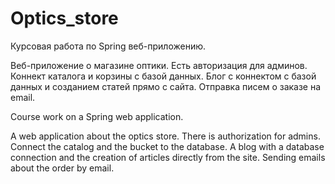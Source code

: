 # Optics_store

Курсовая работа по Spring веб-приложению.

Веб-приложение о магазине оптики. 
Есть авторизация для админов. 
Коннект каталога и корзины с базой данных.
Блог с коннектом с базой данных и созданием статей прямо с сайта.
Отправка писем о заказе на email.

Course work on a Spring web application.

A web application about the optics store. 
There is authorization for admins. 
Connect the catalog and the bucket to the database.
A blog with a database connection and the creation of articles directly from the site.
Sending emails about the order by email.
